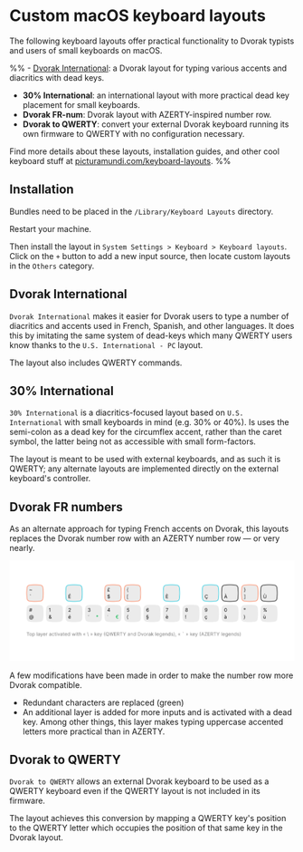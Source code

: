 # Custom macOS keyboard layouts

The following keyboard layouts offer practical functionality to Dvorak typists and users of small keyboards on macOS.

%% - [Dvorak International](#dvorak-international): a Dvorak layout for typing various accents and diacritics with dead keys.
- **30% International**: an international layout with more practical dead key placement for small keyboards.
- **Dvorak FR-num**: Dvorak layout with AZERTY-inspired number row.
- **Dvorak to QWERTY**: convert your external Dvorak keyboard running its own firmware to QWERTY with no configuration necessary.

Find more details about these layouts, installation guides, and other cool keyboard stuff at [picturamundi.com/keyboard-layouts](https://picturamundi.com/keyboard-layouts). %%


## Installation

Bundles need to be placed in the `/Library/Keyboard Layouts` directory. 

Restart your machine.

Then install the layout in `System Settings > Keyboard > Keyboard layouts`. Click on the `+` button to add a new input source, then locate custom layouts in the `Others` category.


## Dvorak International

`Dvorak International` makes it easier for Dvorak users to type a number of diacritics and accents used in French, Spanish, and other languages. It does this by imitating the same system of dead-keys which many QWERTY users know thanks to the `U.S. International - PC` layout.

The layout also includes QWERTY commands.


## 30% International

`30% International` is a diacritics-focused layout based on `U.S. International` with small keyboards in mind (e.g. 30% or 40%). Is uses the semi-colon as a dead key for the circumflex accent, rather than the caret symbol, the latter being not as accessible with small form-factors.

The layout is meant to be used with external keyboards, and as such it is QWERTY; any alternate layouts are implemented directly on the external keyboard's controller.


## Dvorak FR numbers

As an alternate approach for typing French accents on Dvorak, this layouts replaces the Dvorak number row with an AZERTY number row — or very nearly.

![](images/dvorak-fr-numbers.png)

A few modifications have been made in order to make the number row more Dvorak compatible.

- Redundant characters are replaced (green)
- An additional layer is added for more inputs and is activated with a dead key. Among other things, this layer makes typing uppercase accented letters more practical than in AZERTY.


## Dvorak to QWERTY

`Dvorak to QWERTY` allows an external Dvorak keyboard to be used as a QWERTY keyboard even if the QWERTY layout is not included in its firmware.

The layout achieves this conversion by mapping a QWERTY key's position to the QWERTY letter which occupies the position of that same key in the Dvorak layout.
